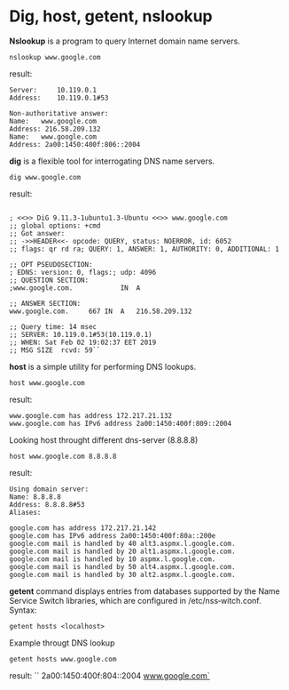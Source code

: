 # Dig, host, getent, nslookup #
**Nslookup**
is a program to query Internet domain name servers.
```
nslookup www.google.com
```
result:
```
Server:		10.119.0.1
Address:	10.119.0.1#53

Non-authoritative answer:
Name:	www.google.com
Address: 216.58.209.132
Name:	www.google.com
Address: 2a00:1450:400f:806::2004
```
**dig** is a flexible tool for interrogating DNS name servers.
```
dig www.google.com
```
result:
```

; <<>> DiG 9.11.3-1ubuntu1.3-Ubuntu <<>> www.google.com
;; global options: +cmd
;; Got answer:
;; ->>HEADER<<- opcode: QUERY, status: NOERROR, id: 6052
;; flags: qr rd ra; QUERY: 1, ANSWER: 1, AUTHORITY: 0, ADDITIONAL: 1

;; OPT PSEUDOSECTION:
; EDNS: version: 0, flags:; udp: 4096
;; QUESTION SECTION:
;www.google.com.			IN	A

;; ANSWER SECTION:
www.google.com.		667	IN	A	216.58.209.132

;; Query time: 14 msec
;; SERVER: 10.119.0.1#53(10.119.0.1)
;; WHEN: Sat Feb 02 19:02:37 EET 2019
;; MSG SIZE  rcvd: 59``

```
**host** is a simple utility for performing DNS lookups.
```
host www.google.com
```
result:
```
www.google.com has address 172.217.21.132
www.google.com has IPv6 address 2a00:1450:400f:809::2004

```

Looking host throught different dns-server (8.8.8.8)
```
host www.google.com 8.8.8.8
```
result:
```
Using domain server:
Name: 8.8.8.8
Address: 8.8.8.8#53
Aliases: 

google.com has address 172.217.21.142
google.com has IPv6 address 2a00:1450:400f:80a::200e
google.com mail is handled by 40 alt3.aspmx.l.google.com.
google.com mail is handled by 20 alt1.aspmx.l.google.com.
google.com mail is handled by 10 aspmx.l.google.com.
google.com mail is handled by 50 alt4.aspmx.l.google.com.
google.com mail is handled by 30 alt2.aspmx.l.google.com.
```

**getent** command displays entries from databases supported by
the Name Service Switch libraries, which are configured in /etc/nss‐witch.conf.
Syntax:
```
getent hosts <localhost>
```
Example througt DNS lookup
```
getent hosts www.google.com
```
result:
``
2a00:1450:400f:804::2004 www.google.com`

```
